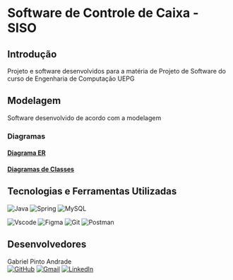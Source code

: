 # Software de Controle de Caixa - SISO

## Introdução

Projeto e software desenvolvidos para a matéria de Projeto de Software do curso de Engenharia de Computação UEPG  

## Modelagem

Software desenvolvido de acordo com a modelagem

### Diagramas

#### [Diagrama ER](/docs/modelagem/diagramas/er.md)

#### [Diagramas de Classes](/docs/modelagem/diagramas/classes.md)

## Tecnologias e Ferramentas Utilizadas

![Java](https://img.shields.io/badge/java-%23ED8B00.svg?style=for-the-badge&logo=openjdk&logoColor=white)
![Spring](https://img.shields.io/badge/spring-%236DB33F.svg?style=for-the-badge&logo=spring&logoColor=white)
![MySQL](https://img.shields.io/badge/MySQL-00000F?style=for-the-badge&logo=mysql&logoColor=white)

![Vscode](https://img.shields.io/badge/Vscode-007ACC?style=for-the-badge&logo=visual-studio-code&logoColor=white)
![Figma](https://img.shields.io/badge/Figma-696969?style=for-the-badge&logo=figma&logoColor=figma)
![Git](https://img.shields.io/badge/GIT-E44C30?style=for-the-badge&logo=git&logoColor=white)
![Postman](https://img.shields.io/badge/Postman-FF6C37.svg?style=for-the-badge&logo=Postman&logoColor=white)

## Desenvolvedores

Gabriel Pinto Andrade
<br>
[![GitHub](https://img.shields.io/badge/GitHub-100000?style=for-the-badge&logo=github&logoColor=white)](https://github.com/gabrielpandrade)
[![Gmail](https://img.shields.io/badge/Gmail-333333?style=for-the-badge&logo=gmail&logoColor=red)](mailto:pintoandradegabriel@gmail.com)
[![LinkedIn](https://img.shields.io/badge/LinkedIn-0077B5?style=for-the-badge&logo=linkedin&logoColor=white)](https://www.linkedin.com/in/gabriel-pinto-andrade-4414a6215//)
